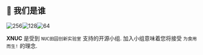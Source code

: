 ## 🧬 我们是谁

![256](https://user-images.githubusercontent.com/64666574/192153371-cf29307c-d11d-474d-b8e8-673365ecff1b.png)![128](https://user-images.githubusercontent.com/64666574/192153372-328dee4c-8630-4be9-9894-a38ae4851cc1.png)![64](https://user-images.githubusercontent.com/64666574/192153374-de923f27-4233-494d-b6a8-38736e2288e1.png)

 **XNUC** 是受到 `NUC田园创新实验室` 支持的开源小组. 加入小组意味着您将接受 `为食用而生!` 的理念.
